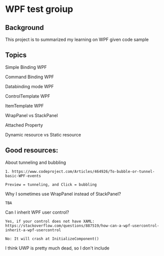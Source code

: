 # WPF test groiup

## Background

This project is to summarized my learning on WPF given code sample

## Topics

Simple Binding WPF

Command Binding WPF

Databinding mode WPF

ControlTemplate WPF

ItemTemplate WPF

WrapPanel vs StackPanel

Attached Property

Dynamic resource vs Static resource

## Good resources:

About tunneling and bubbling

	1. https://www.codeproject.com/Articles/464926/To-bubble-or-tunnel-basic-WPF-events

	Preview = tunneling, and Click = bubbling

Why I sometimes use WrapPanel instead of StackPanel?

	TBA
	
Can I inherit WPF user control?

	Yes, if your control does not have XAML: https://stackoverflow.com/questions/887519/how-can-a-wpf-usercontrol-inherit-a-wpf-usercontrol
	
	No: It will crash at InitializeComponent()

I think UWP is pretty much dead, so I don't include 

